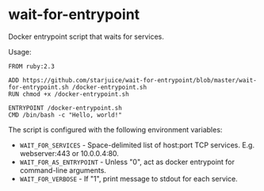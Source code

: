 # wait-for-entrypoint

Docker entrypoint script that waits for services.

Usage:

```
FROM ruby:2.3

ADD https://github.com/starjuice/wait-for-entrypoint/blob/master/wait-for-entrypoint.sh /docker-entrypoint.sh
RUN chmod +x /docker-entrypoint.sh

ENTRYPOINT /docker-entrypoint.sh
CMD /bin/bash -c "Hello, world!"
```

The script is configured with the following environment variables:

* `WAIT_FOR_SERVICES`      - Space-delimited list of host:port TCP services. E.g. webserver:443 or 10.0.0.4:80.
* `WAIT_FOR_AS_ENTRYPOINT` - Unless "0", act as docker entrypoint for command-line arguments.
* `WAIT_FOR_VERBOSE`       - If "1", print message to stdout for each service.
